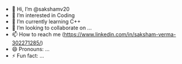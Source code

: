 - 👋 Hi, I’m @sakshamv20
- 👀 I’m interested in Coding
- 🌱 I’m currently learning C++
- 💞️ I’m looking to collaborate on ...
- 📫 How to reach me (https://www.linkedin.com/in/saksham-verma-302271285/)
- 😄 Pronouns: ...
- ⚡ Fun fact: ...

<!---
sakshamv20/sakshamv20 is a ✨ special ✨ repository because its `README.md` (this file) appears on your GitHub profile.
You can click the Preview link to take a look at your changes.
--->
